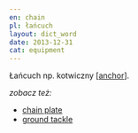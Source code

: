 ```yaml
---
en: chain
pl: łańcuch
layout: dict_word
date: 2013-12-31
cat: equipment
---
```


Łańcuch np. kotwiczny [[anchor](/dict/anchor.html)].

*zobacz też:*

* [chain plate](/dict/chain-plate.html)
* [ground tackle](/dict/ground-tackle.html)
